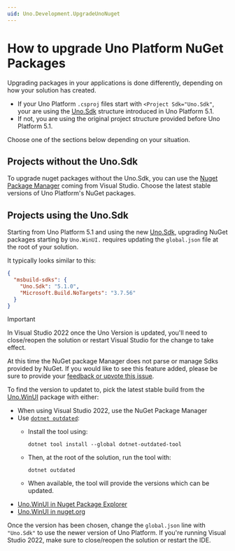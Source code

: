 ```yaml
---
uid: Uno.Development.UpgradeUnoNuget
---
```

# How to upgrade Uno Platform NuGet Packages

Upgrading packages in your applications is done differently, depending on how your solution has created.

- If your Uno Platform `.csproj` files start with `<Project Sdk="Uno.Sdk"`, your are using the [Uno.Sdk](https://www.nuget.org/packages/uno.sdk) structure introduced in Uno Platform 5.1.
- If not, you are using the original project structure provided before Uno Platform 5.1.

Choose one of the sections below depending on your situation.

## Projects without the Uno.Sdk

To upgrade nuget packages without the Uno.Sdk, you can use the [Nuget Package Manager](https://learn.microsoft.com/en-us/nuget/consume-packages/install-use-packages-visual-studio) coming from Visual Studio. Choose the latest stable versions of Uno Platform's NuGet packages.

## Projects using the Uno.Sdk

Starting from Uno Platform 5.1 and using the new [Uno.Sdk](https://www.nuget.org/packages/uno.sdk), upgrading NuGet packages starting by `Uno.WinUI.` requires updating the `global.json` file at the root of your solution.

It typically looks similar to this:

```json
{
  "msbuild-sdks": {
    "Uno.Sdk": "5.1.0",
    "Microsoft.Build.NoTargets": "3.7.56"
  }
}
```

> [!IMPORTANT]
> In Visual Studio 2022 once the Uno Version is updated, you'll need to close/reopen the solution or restart Visual Studio for the change to take effect.
>
> At this time the NuGet package Manager does not parse or manage Sdks provided by NuGet. If you would like to see this feature added, please be sure to provide your [feedback or upvote this issue](https://github.com/NuGet/Home/issues/13127).

To find the version to updatet to, pick the latest stable build from the [Uno.WinUI](https://www.nuget.org/packages/Uno.WinUI) package with either:

- When using Visual Studio 2022, use the NuGet Package Manager
- Use [`dotnet outdated`](https://github.com/dotnet-outdated/dotnet-outdated):
  - Install the tool using:

    ```xaml
    dotnet tool install --global dotnet-outdated-tool
    ```

  - Then, at the root of the solution, run the tool with:

    ```xaml
    dotnet outdated
    ```

  - When available, the tool will provide the versions which can be updated.
- [Uno.WinUI in Nuget Package Explorer](https://nuget.info/packages/Uno.WinUI)
- [Uno.WinUI in nuget.org](https://www.nuget.org/packages/Uno.WinUI)

Once the version has been chosen, change the `global.json` line with `"Uno.Sdk"` to use the newer version of Uno Platform. If you're running Visual Studio 2022, make sure to close/reopen the solution or restart the IDE.
